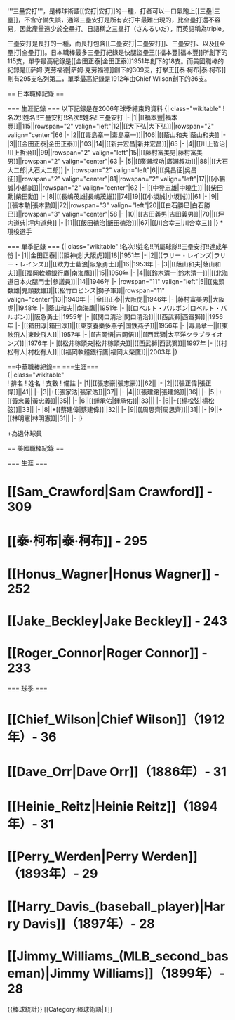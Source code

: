 '''三壘安打'''，是棒球術語[[安打|安打]]的一種，打者可以一口氣跑上[[三壘|三壘]]，不含守備失誤，通常三壘安打是所有安打中最難出現的，比全壘打還不容易，因此產量遠少於全壘打。日語稱之三塁打（さんるいだ），而英語稱為triple。

三壘安打是長打的一種，而長打包含[[二壘安打|二壘安打]]、三壘安打、以及[[全壘打|全壘打]]。日本職棒最多三壘打紀錄是快腿盜壘王[[福本豐|福本豐]]所創下的115支，單季最高紀錄是[[金田正泰|金田正泰]]1951年創下的18支。而美國職棒的紀錄是[[萨姆·克劳福德|萨姆·克劳福德]]創下的309支，打擊王[[泰·柯布|泰·柯布]]則有295支名列第二，單季最高紀錄是1912年由Chief Wilson創下的36支。

== 日本職棒記錄 ==

=== 生涯記錄 ===
以下記録是在2006年球季結束的資料
{| class="wikitable"
!名次!!姓名!!三壘安打!!名次!!姓名!!三壘安打
|-
|1||[[福本豐|福本豐]]||115||rowspan="2" valign="left"|12||[[大下弘|大下弘]]||rowspan="2" valign="center"|66
|-
|2||[[毒島章一|毒島章一]]||106||[[蔭山和夫|蔭山和夫]]
|-
|3||[[金田正泰|金田正泰]]||103||14||[[新井宏昌|新井宏昌]]||65
|-
|4||[[川上哲治|川上哲治]]||99||rowspan="2" valign="left"|15||[[藤村富美男|藤村富美男]]||rowspan="2" valign="center"|63
|-
|5||[[廣瀨叔功|廣瀨叔功]]||88||[[大石大二郎|大石大二郎]]
|-
|rowspan="2" valign="left"|6||[[吳昌征|吳昌征]]||rowspan="2" valign="center"|81||rowspan="2" valign="left"|17||[[小鶴誠|小鶴誠]]||rowspan="2" valign="center"|62
|-
|[[中登志雄|中曉生]]||[[柴田勳|柴田勳]]
|-
|8||[[長嶋茂雄|長嶋茂雄]]||74||19||[[小坂誠|小坂誠]]||61
|-
|9||[[張本勲|張本勲]]||72||rowspan="3" valign="left"|20||[[白石勝巳|白石勝巳]]||rowspan="3" valign="center"|58
|-
|10||[[吉田義男|吉田義男]]||70||[[坪内道典|坪内道典]]
|-
|11||[[飯田徳治|飯田徳治]]||67||[[川合幸三|川合幸三]]
|}
<nowiki>*</nowiki>現役選手

=== 單季記錄 ===
{| class="wikitable"
!名次!!姓名!!所屬球隊!!三壘安打!!達成年份
|-
|1||金田正泰||[[阪神虎|大阪虎]]||18||1951年
|-
|2||[[ラリー・レインズ|ラリー・レインズ]]||[[歐力士藍浪|阪急勇士]]||16||1953年
|-
|3||[[蔭山和夫|蔭山和夫]]||[[福岡軟體銀行鷹|南海鷹]]||15||1950年
|-
|4||[[鈴木清一|鈴木清一]]||[[北海道日本火腿鬥士|參議員]]||14||1946年
|-
|rowspan="11" valign="left"|5||[[鬼頭数雄|鬼頭数雄]]||[[松竹ロビンス|獅子軍]]||rowspan="11" valign="center"|13||1940年
|-
|金田正泰||大阪虎||1946年
|-
|藤村富美男||大阪虎||1948年
|-
|蔭山和夫||南海鷹||1951年
|-
|[[ロベルト・バルボン|ロベルト・バルボン]]||阪急勇士||1955年
|-
|[[関口清治|関口清治]]||[[西武獅|西鐵獅]]||1956年
|-
|[[箱田淳|箱田淳]]||[[東京養樂多燕子|国鉄燕子]]||1956年
|-
|毒島章一||[[東映飛人|東映飛人]]||1957年
|-
|[[吉岡悟|吉岡悟]]||[[西武獅|太平洋クラブライオンズ]]||1976年
|-
|[[松井稼頭央|松井稼頭央]]||[[西武獅|西武獅]]||1997年
|-
|[[村松有人|村松有人]]||[[福岡軟體銀行鷹|福岡大榮鷹]]||2003年
|}

==中華職棒紀錄==
===生涯===	
{| class="wikitable"  
! 排名
! 姓名
! 支數
! 備註
|-
|1||[[張志豪|張志豪]]||62||
|-
|2||[[張正偉|張正偉]]||41||
|-
|3||+[[張家浩|張家浩]]||37||
|-
|4||[[張建銘|張建銘]]||36||
|-
|5||+[[黃忠義|黃忠義]]||35||
|-
|6||[[鍾承佑|鍾承佑]]||33|||
|-
|6||+[[楊松弦|楊松弦]]||33||
|-
|8||+[[蔡建偉|蔡建偉]]||32||
|-
|9||[[周思齊|周思齊]]||31||
|-
|9||+[[林明憲|林明憲]]||31||
|-
|}

+為退休球員

== 美國職棒紀錄 ==

=== 生涯 ===
# [[Sam_Crawford|Sam Crawford]] - 309
# [[泰·柯布|泰·柯布]] - 295
# [[Honus_Wagner|Honus Wagner]] - 252
# [[Jake_Beckley|Jake Beckley]] - 243
# [[Roger_Connor|Roger Connor]] - 233

=== 球季 ===
# [[Chief_Wilson|Chief Wilson]]（1912年）- 36
# [[Dave_Orr|Dave Orr]]（1886年）- 31
# [[Heinie_Reitz|Heinie Reitz]]（1894年）- 31
# [[Perry_Werden|Perry Werden]]（1893年）- 29
# [[Harry_Davis_(baseball_player)|Harry Davis]]（1897年）- 28
# [[Jimmy_Williams_(MLB_second_baseman)|Jimmy Williams]]（1899年）- 28

{{棒球統計}}
[[Category:棒球術語|T]]
